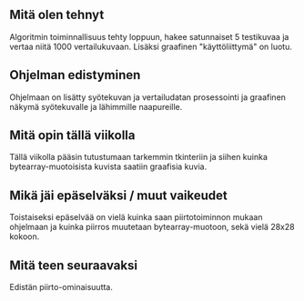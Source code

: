 ## Mitä olen tehnyt

Algoritmin toiminnallisuus tehty loppuun, hakee satunnaiset 5 testikuvaa ja vertaa niitä 1000 vertailukuvaan. Lisäksi graafinen "käyttöliittymä" on luotu.

## Ohjelman edistyminen

Ohjelmaan on lisätty syötekuvan ja vertailudatan prosessointi ja graafinen näkymä syötekuvalle ja lähimmille naapureille.

## Mitä opin tällä viikolla

Tällä viikolla pääsin tutustumaan tarkemmin tkinteriin ja siihen kuinka bytearray-muotoisista kuvista saatiin graafisia kuvia.

## Mikä jäi epäselväksi / muut vaikeudet

Toistaiseksi epäselvää on vielä kuinka saan piirtotoiminnon mukaan ohjelmaan ja kuinka piirros muutetaan bytearray-muotoon, sekä vielä 28x28 kokoon.

## Mitä teen seuraavaksi

Edistän piirto-ominaisuutta.
